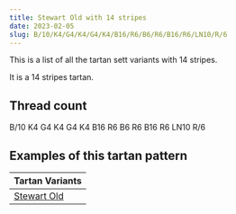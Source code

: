 ```yaml
---
title: Stewart Old with 14 stripes
date: 2023-02-05
slug: B/10/K4/G4/K4/G4/K4/B16/R6/B6/R6/B16/R6/LN10/R/6
---
```

This is a list of all the tartan sett variants with 14 stripes.

It is a 14 stripes tartan.


## Thread count
B/10 K4 G4 K4 G4 K4 B16 R6 B6 R6 B16 R6 LN10 R/6

## Examples of this tartan pattern

| Tartan Variants |
|---------------|
| [Stewart Old](/variants/b/10/k4/g4/k4/g4/k4/b16/r6/b6/r6/b16/r6/ln10/r/6-b304080-g008000-k000000-lne0e0e0-rc00000)||

